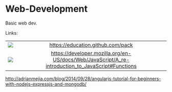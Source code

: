 # Web-Development
Basic web dev.

Links:

|          |            |
|:--------:|:----------:|
|![](http://f.cl.ly/items/1c1L282s1k0q0R442B0K/github_backpack.png) | https://education.github.com/pack |
|![](http://d2.alternativeto.net/dist/icons/mozilla-developer-network_31161.png?width=64&height=64&mode=crop&upscale=false)   |https://developer.mozilla.org/en-US/docs/Web/JavaScript/A_re-introduction_to_JavaScript#Functions|

http://adrianmejia.com/blog/2014/09/28/angularjs-tutorial-for-beginners-with-nodejs-expressjs-and-mongodb/
